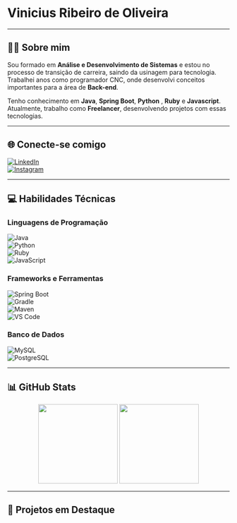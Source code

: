 # **Vinicius Ribeiro de Oliveira**

---

## 👨‍💻 **Sobre mim**
Sou formado em **Análise e Desenvolvimento de Sistemas** e estou no processo de transição de carreira, saindo da usinagem para tecnologia. Trabalhei anos como programador CNC, onde desenvolvi conceitos importantes para a área de **Back-end**.  

Tenho conhecimento em **Java**, **Spring Boot**, **Python** , **Ruby** e **Javascript**. Atualmente, trabalho como **Freelancer**, desenvolvendo projetos com essas tecnologias.

---

## 🌐 **Conecte-se comigo**
[![LinkedIn](https://img.shields.io/badge/LinkedIn-000?style=for-the-badge&logo=linkedin&logoColor=0E76A8)](https://www.linkedin.com/in/vinicius-oliveira-3061341b5/)  
[![Instagram](https://img.shields.io/badge/Instagram-000?style=for-the-badge&logo=instagram&logoColor=E4405F)](https://www.instagram.com/viniciusribeiro.1/)

---

## 💻 **Habilidades Técnicas**

### **Linguagens de Programação**
![Java](https://img.shields.io/badge/Java-000?style=for-the-badge&logo=java&logoColor=white)  
![Python](https://img.shields.io/badge/Python-000?style=for-the-badge&logo=python)  
![Ruby](https://img.shields.io/badge/Ruby-000?style=for-the-badge&logo=ruby&logoColor=CC342D)  
![JavaScript](https://img.shields.io/badge/JavaScript-000?style=for-the-badge&logo=javascript&logoColor=F7DF1E)


### **Frameworks e Ferramentas**
![Spring Boot](https://img.shields.io/badge/Spring%20Boot-000?style=for-the-badge&logo=springboot)  
![Gradle](https://img.shields.io/badge/Gradle-000?style=for-the-badge&logo=gradle)  
![Maven](https://img.shields.io/badge/Maven-000?style=for-the-badge&logo=apachemaven)  
![VS Code](https://img.shields.io/badge/VS%20Code-000?style=for-the-badge&logo=visualstudiocode&logoColor=007ACC)

### **Banco de Dados**
![MySQL](https://img.shields.io/badge/MySQL-000?style=for-the-badge&logo=mysql)  
![PostgreSQL](https://img.shields.io/badge/PostgreSQL-000?style=for-the-badge&logo=postgresql)

---

## 📊 **GitHub Stats**
<div align="center">
  <img height="180em" src="https://github-readme-stats.vercel.app/api?username=viniciusoliveira-27&theme=transparent&bg_color=123&border_color=30A3DC&show_icons=true&icon_color=30A3DC&title_color=E94D5F&text_color=FFF&hide_title=true"/>
  <img height="180em" src="https://github-readme-stats.vercel.app/api/top-langs/?username=viniciusoliveira-27&layout=compact&theme=transparent&bg_color=123&border_color=30A3DC&title_color=E94D5F&text_color=FFF"/>
</div>

---

## 🌟 **Projetos em Destaque**

